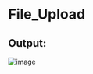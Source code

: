 # File_Upload
## Output:
![image](https://github.com/NITHISHKUMAR-P/File_Upload/assets/93427017/b4fcc0ed-3630-406a-af30-2bd6eb7c4dab)
